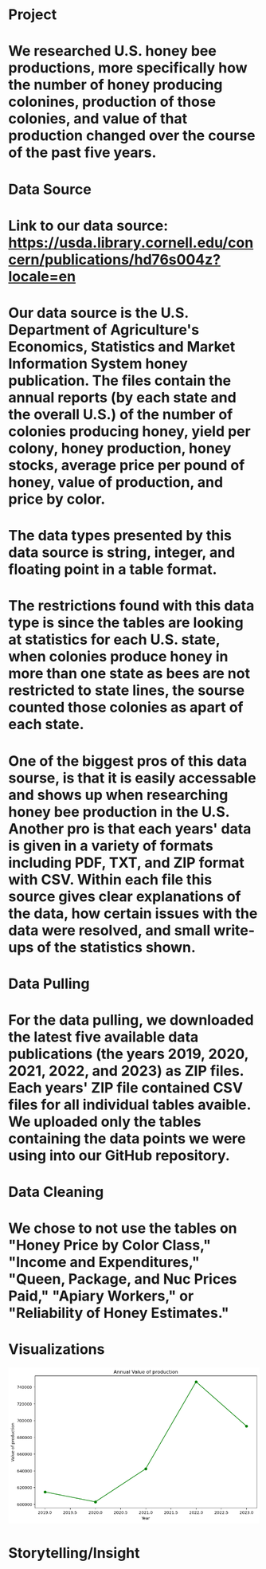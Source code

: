 # Project
# We researched U.S. honey bee productions, more specifically how the number of honey producing colonines, production of those colonies, and value of that production changed over the course of the past five years.  
# Data Source
# Link to our data source: https://usda.library.cornell.edu/concern/publications/hd76s004z?locale=en
# Our data source is the U.S. Department of Agriculture's Economics, Statistics and Market Information System honey publication. The files contain the annual reports (by each state and the overall U.S.) of the number of colonies producing honey, yield per colony, honey production, honey stocks, average price per pound of honey, value of production, and price by color.
# The data types presented by this data source is string, integer, and floating point in a table format.
# The restrictions found with this data type is since the tables are looking at statistics for each U.S. state, when colonies produce honey in more than one state as bees are not restricted to state lines, the sourse counted those colonies as apart of each state. 
# One of the biggest pros of this data sourse, is that it is easily accessable and shows up when researching honey bee production in the U.S. Another pro is that each years' data is given in a variety of formats including PDF, TXT, and ZIP format with CSV. Within each file this source gives clear explanations of the data, how certain issues with the data were resolved, and small write-ups of the statistics shown. 
# Data Pulling
# For the data pulling, we downloaded the latest five available data publications (the years 2019, 2020, 2021, 2022, and 2023) as ZIP files. Each years' ZIP file contained CSV files for all individual tables avaible. We uploaded only the tables containing the data points we were using into our GitHub repository. 
# Data Cleaning
# We chose to not use the tables on "Honey Price by Color Class," "Income and Expenditures," "Queen, Package, and Nuc Prices Paid," "Apiary Workers," or "Reliability of Honey Estimates." 
# Visualizations
![Alt text](value.png)
# Storytelling/Insight
